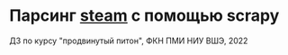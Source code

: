 # Парсинг [steam](https://store.steampowered.com/) с помощью scrapy
ДЗ по курсу "продвинутый питон", ФКН ПМИ НИУ ВШЭ, 2022
